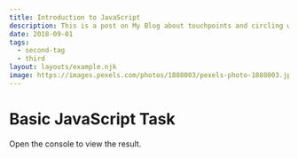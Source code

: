 ```yaml
---
title: Introduction to JavaScript
description: This is a post on My Blog about touchpoints and circling wagons.
date: 2018-09-01
tags:
  - second-tag
  - third
layout: layouts/example.njk
image: https://images.pexels.com/photos/1888003/pexels-photo-1888003.jpeg?auto=compress&cs=tinysrgb&dpr=2&h=650&w=940
---
```


<div class="container mt-4">
<h1>Basic JavaScript Task</h1>
<p>Open the console to view the result.</p>
</div>
<script>
    var message = "Abdi is cool";
    /* this is a
     multiline comment */
     //alert message
    alert(message);
    //write message to console
    console.log(message);
    //append message to body tag
    document.write(message);
    var a = 10, b = 5, operation;
    operation = a + b;
    console.log('addition: ' + operation);
    operation = a - b;
    console.log('subtraction ' + operation);
    operation = a * b;
    console.log('multiplication: ' + operation);
    operation = a / b;
    console.log('division: ' + operation);
    operation = a % b;
    console.log('modular division: ' + operation);
    var first_name = 'abdirisak';
    var last_name = 'arr';
    var full_name = first_name + ' ' + last_name;
    console.log(full_name);
    /*
    bill with tip program
    */
    var pre_tip_total = 35.86;
    var one_percent = pre_tip_total / 100;
    var tip_percent = 15;
    var tip_amount = one_percent * tip_percent;
    // console.log(tip_amount);
    tip_amount = tip_amount.toFixed(2);
    var bill_total = parseFloat(pre_tip_total) + parseFloat(tip_amount)
    // console.log(bill_total);
    str_message = 'Your food bill was £' + pre_tip_total + ', you have tipped ' + tip_percent + '% which equals £' + tip_amount + ', brining your total bill to £' + bill_total;
    console.log(str_message)
</script>
